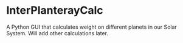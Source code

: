 # InterPlanterayCalc
A Python GUI that calculates weight on different planets in our Solar System. Will add other calculations later.
